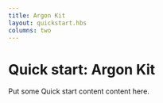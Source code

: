 ```yaml
---
title: Argon Kit
layout: quickstart.hbs
columns: two
---
```


# Quick start: Argon Kit

Put some Quick start content content here.

